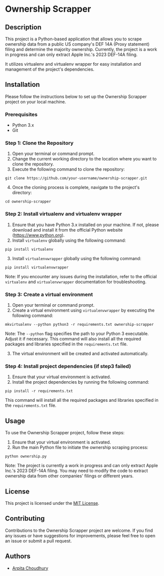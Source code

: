 # Ownership Scrapper

## Description
This project is a Python-based application that allows you to scrape ownership data from a public US company's DEF 14A (Proxy statement) filing and determine the majority ownership. Currently, the project is a work in progress and can only extract Apple Inc.'s 2023 DEF-14A filing.

It utilizes virtualenv and virtualenv wrapper for easy installation and management of the project's dependencies.

## Installation

Please follow the instructions below to set up the Ownership Scrapper project on your local machine.

### Prerequisites
- Python 3.x
- Git

### Step 1: Clone the Repository
1. Open your terminal or command prompt.
2. Change the current working directory to the location where you want to clone the repository.
3. Execute the following command to clone the repository:
```shell
git clone https://github.com/your-username/ownership-scrapper.git
```
4. Once the cloning process is complete, navigate to the project's directory:
```shell
cd ownership-scrapper
```

### Step 2: Install virtualenv and virtualenv wrapper
1. Ensure that you have Python 3.x installed on your machine. If not, please download and install it from the official Python website (https://www.python.org).
2. Install `virtualenv` globally using the following command:
```shell
pip install virtualenv
```
3. Install `virtualenvwrapper` globally using the following command:
```shell
pip install virtualenvwrapper
```
   Note: If you encounter any issues during the installation, refer to the official `virtualenv` and `virtualenvwrapper` documentation for troubleshooting.

### Step 3: Create a virtual environment
1. Open your terminal or command prompt.
2. Create a virtual environment using `virtualenvwrapper` by executing the following command:
```shell
mkvirtualenv --python python3 -r requirements.txt ownership-scrapper
```
   Note: The `--python` flag specifies the path to your Python 3 executable. Adjust it if necessary. This command will also install all the required packages and libraries specified in the `requirements.txt` file.

3. The virtual environment will be created and activated automatically.

### Step 4: Install project dependencies (if step3 failed)
1. Ensure that your virtual environment is activated.
2. Install the project dependencies by running the following command:
```shell
pip install -r requirements.txt
```
   This command will install all the required packages and libraries specified in the `requirements.txt` file.

## Usage
To use the Ownership Scrapper project, follow these steps:

1. Ensure that your virtual environment is activated.
2. Run the main Python file to initiate the ownership scraping process:
```shell
python ownership.py
```
   Note: The project is currently a work in progress and can only extract Apple Inc.'s 2023 DEF-14A filing. You may need to modify the code to extract ownership data from other companies' filings or different years.

## License
This project is licensed under the [MIT License](LICENSE).

## Contributing
Contributions to the Ownership Scrapper project are welcome. If you find any issues or have suggestions for improvements, please feel free to open an issue or submit a pull request.

## Authors
- [Arpita Choudhury](https://github.com/Arpita-ch95)
